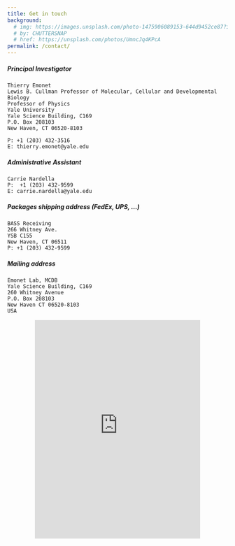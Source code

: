 ```yaml
---
title: Get in touch
background:
  # img: https://images.unsplash.com/photo-1475906089153-644d9452ce87?ixid=MnwxMjA3fDB8MHxwaG90by1wYWdlfHx8fGVufDB8fHx8&auto=format&fit=crop&w=1200&q=80
  # by: CHUTTERSNAP
  # href: https://unsplash.com/photos/UmncJq4KPcA
permalink: /contact/
---
```



##### Principal Investigator

```
Thierry Emonet
Lewis B. Cullman Professor of Molecular, Cellular and Developmental Biology
Professor of Physics
Yale University
Yale Science Building, C169
P.O. Box 208103
New Haven, CT 06520-8103

P: +1 (203) 432-3516
E: thierry.emonet@yale.edu
```


##### Administrative Assistant

```
Carrie Nardella
P:  +1 (203) 432-9599
E: carrie.nardella@yale.edu
```

##### Packages shipping address (FedEx, UPS, …)

```
BASS Receiving
266 Whitney Ave.
YSB C155
New Haven, CT 06511
P: +1 (203) 432-9599
```

##### Mailing address

```
Emonet Lab, MCDB
Yale Science Building, C169
260 Whitney Avenue
P.O. Box 208103
New Haven CT 06520-8103
USA
```

<!-- - [Map](https://goo.gl/maps/dEtT81wdbUfQ3vik9) -->

<div style="margin: 0; display: flex; align-items: center; justify-content: center;"><iframe width="75%" height="500px" frameborder="0" style="border:0" src="https://www.google.com/maps/embed/v1/place?key=AIzaSyB2NIWI3Tv9iDPrlnowr_0ZqZWoAQydKJU&q=266%20Whitney%20Avenue%2C%20New%20Haven%2C%20CT%2C%20USA&zoom=15&maptype=roadmap" allowfullscreen></iframe></div>